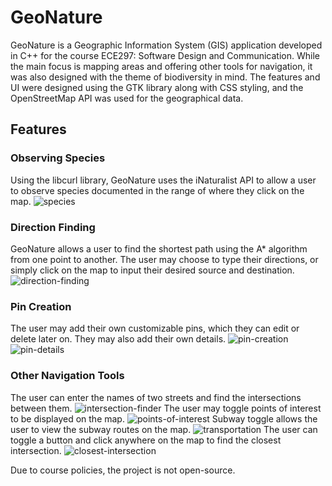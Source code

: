 # GeoNature

GeoNature is a Geographic Information System (GIS) application developed in C++ for the course ECE297: Software Design and Communication. While the main focus is mapping areas and offering other tools for navigation, it was also designed with the theme of biodiversity in mind. The features and UI were designed using the GTK library along with CSS styling, and the OpenStreetMap API was used for the geographical data.

## Features
### Observing Species
Using the libcurl library, GeoNature uses the iNaturalist API to allow a user to observe species documented in the range of where they click on the map.
![species](https://github.com/user-attachments/assets/cba2844f-ed96-4c91-b1d8-d07074168e1b)

### Direction Finding
GeoNature allows a user to find the shortest path using the A* algorithm from one point to another. The user may choose to type their directions, or simply click on the map to input their desired source and destination. 
![direction-finding](https://github.com/user-attachments/assets/1925f66e-5941-491c-88ef-02d43a5f7481)

### Pin Creation
The user may add their own customizable pins, which they can edit or delete later on. They may also add their own details.
![pin-creation](https://github.com/user-attachments/assets/19a07558-ead0-4c4e-a69f-86aab736363e)
![pin-details](https://github.com/user-attachments/assets/d9ce2df5-d91e-4ff0-927d-9d143a2eb3ca)

### Other Navigation Tools
The user can enter the names of two streets and find the intersections between them.
![intersection-finder](https://github.com/user-attachments/assets/da58bda6-4442-4ede-bbb3-1ece701d5a54)
The user may toggle points of interest to be displayed on the map. 
![points-of-interest](https://github.com/user-attachments/assets/1a453364-1e36-4da7-8717-99a74e8161a9)
Subway toggle allows the user to view the subway routes on the map.
![transportation](https://github.com/user-attachments/assets/48ccabb8-7c63-4f3d-a1f4-6e8224b3f312)
The user can toggle a button and click anywhere on the map to find the closest intersection. 
![closest-intersection](https://github.com/user-attachments/assets/924c558c-3ae3-475c-95d9-6f64ee551063)


Due to course policies, the project is not open-source.
